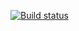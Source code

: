 [![Build status](https://ci.appveyor.com/api/projects/status/ne85htl72a836oi4?svg=true)](https://ci.appveyor.com/project/malrjane/h8-1)
